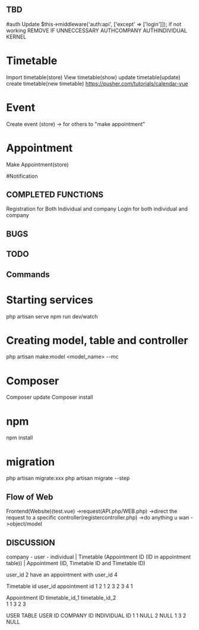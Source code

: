 ## TBD

#auth
Update $this->middleware('auth:api', ['except' => ['login']]); if not working
REMOVE IF UNNECCESSARY
AUTHCOMPANY
AUTHINDIVIDUAL
KERNEL

# Timetable
Import timetable(store)
View timetable(show)
update timetable(update)
create timetable(new timetable)
https://pusher.com/tutorials/calendar-vue

# Event
Create event (store) -> for others to "make appointment"

# Appointment
Make Appointment(store) 

#Notification


## COMPLETED FUNCTIONS
Registration for Both Individual and company
Login for both individual and company

## BUGS



## TODO




## Commands 
# Starting services
php artisan serve
npm run dev/watch

# Creating model, table and controller
php artisan make:model <model_name> --mc

# Composer
Composer update
Composer install

# npm
npm install

# migration
php artisan migrate:xxx 
php artisan migrate --step




## Flow of Web
Frontend(Website)(test.vue)
->request(API.php/WEB.php)
->direct the request to a specific controller(registercontroller.php)
->do anything u wan
->object/model

## DISCUSSION
company - user - individual
            | 
         Timetable (Appointment ID (ID in appointment table))
            |
         Appointment (ID, Timetable ID and Timetable ID)


user_id 2 have an appointment with user_id 4

Timetable
id user_id appointment id
1    2          1
2    3          2
3    4          1

Appointment
ID   timetable_id_1 timetable_id_2  
1         1              3
2
3


USER TABLE
USER ID COMPANY ID INDIVIDUAL ID
    1        1          NULL
    2      NULL          1
    3        2          NULL

